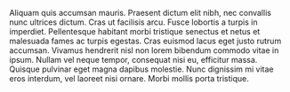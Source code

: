 Aliquam quis accumsan mauris. Praesent dictum elit nibh, nec convallis nunc ultrices dictum. Cras ut facilisis arcu. Fusce lobortis a turpis in imperdiet. Pellentesque habitant morbi tristique senectus et netus et malesuada fames ac turpis egestas. Cras euismod lacus eget justo rutrum accumsan. Vivamus hendrerit nisl non lorem bibendum commodo vitae in ipsum. Nullam vel neque tempor, consequat nisi eu, efficitur massa. Quisque pulvinar eget magna dapibus molestie. Nunc dignissim mi vitae eros interdum, vel laoreet nisi ornare. Morbi mollis porta tristique.
